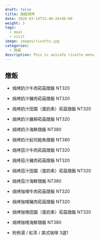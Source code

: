 ```yaml
---
draft: false
title: 燉飯焗烤
date: 2020-03-14T15:40:24+06:00
weight: 3
tags:
  - meal
  - visit
image: images/risotto.jpg
categories:
  - 西餐
description: This is aeicafe risotto menu
---
```


## 燉飯

- 焗烤奶汁牛肉菘菇燉飯   NT320 
- 焗烤奶汁豬肉菘菇燉飯   NT320 
- 焗烤奶汁田園（蛋奶素）菘菇燉飯   NT320 
- 焗烤奶汁雞柳菘菇燉飯   NT320 
- 焗烤奶汁海鮮燉飯   NT380
- 焗烤奶汁起司鮭魚燉飯    NT380 
- 焗烤茄汁牛肉菘菇燉飯   NT320 
- 焗烤茄汁豬肉菘菇燉飯   NT320 
- 焗烤茄汁田園（蛋奶素）菘菇燉飯   NT320 
- 焗烤茄汁海鮮燉飯   NT380
- 焗烤咖哩牛肉菘菇燉飯   NT320 
- 焗烤咖哩豬肉菘菇燉飯   NT320 
- 焗烤咖哩田園（蛋奶素）菘菇燉飯   NT320 
- 焗烤咖哩海鮮燉飯   NT380 

- 附例湯 / 紅茶 / 美式咖啡 3選1